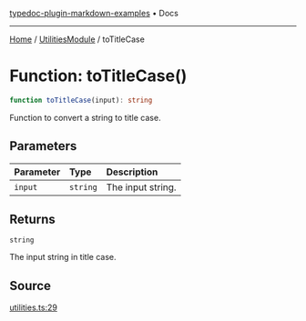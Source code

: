 [typedoc-plugin-markdown-examples](../../README.md) • Docs

***

[Home](../../README.md) / [UtilitiesModule](../README.md) / toTitleCase

# Function: toTitleCase()

```ts
function toTitleCase(input): string
```

Function to convert a string to title case.

## Parameters

| Parameter | Type | Description |
| :------ | :------ | :------ |
| `input` | `string` | The input string. |

## Returns

`string`

The input string in title case.

## Source

[utilities.ts:29](https://github.com/typedoc-plugin-markdown/typedoc-plugin-markdown-examples/blob/20d21e441b853b3f7b2de364c070522db75798b0/examples/src/utilities.ts#L29)
